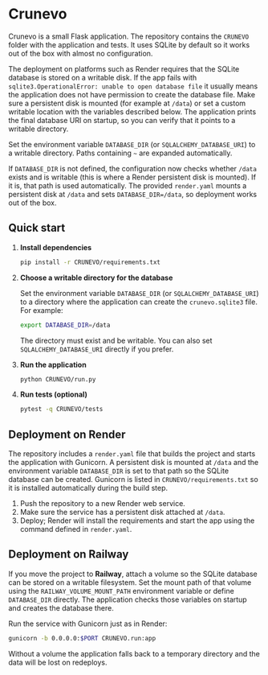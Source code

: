 # Crunevo

Crunevo is a small Flask application. The repository contains the `CRUNEVO` folder with the application and tests. It uses SQLite by default so it works out of the box with almost no configuration.

The deployment on platforms such as Render requires that the SQLite database is
stored on a writable disk. If the app fails with
`sqlite3.OperationalError: unable to open database file` it usually means the
application does not have permission to create the database file. Make sure a
persistent disk is mounted (for example at `/data`) or set a custom writable
location with the variables described below.  The application prints the final
database URI on startup, so you can verify that it points to a writable
directory.

Set the environment variable `DATABASE_DIR` (or `SQLALCHEMY_DATABASE_URI`) to a
writable directory. Paths containing `~` are expanded automatically.

If `DATABASE_DIR` is not defined, the configuration now checks whether `/data`
exists and is writable (this is where a Render persistent disk is mounted). If
it is, that path is used automatically. The provided `render.yaml` mounts a
persistent disk at `/data` and sets `DATABASE_DIR=/data`, so deployment works
out of the box.

## Quick start

1. **Install dependencies**

   ```bash
   pip install -r CRUNEVO/requirements.txt
   ```

2. **Choose a writable directory for the database**

   Set the environment variable `DATABASE_DIR` (or `SQLALCHEMY_DATABASE_URI`) to a directory where the application can create the `crunevo.sqlite3` file. For example:

   ```bash
   export DATABASE_DIR=/data
   ```

   The directory must exist and be writable. You can also set `SQLALCHEMY_DATABASE_URI` directly if you prefer.

3. **Run the application**

   ```bash
   python CRUNEVO/run.py
   ```

4. **Run tests (optional)**

   ```bash
   pytest -q CRUNEVO/tests
   ```

## Deployment on Render

The repository includes a `render.yaml` file that builds the project and starts
the application with Gunicorn. A persistent disk is mounted at `/data` and the
environment variable `DATABASE_DIR` is set to that path so the SQLite database
can be created. Gunicorn is listed in `CRUNEVO/requirements.txt` so it is
installed automatically during the build step.

1. Push the repository to a new Render web service.
2. Make sure the service has a persistent disk attached at `/data`.
3. Deploy; Render will install the requirements and start the app using the
   command defined in `render.yaml`.

## Deployment on Railway

If you move the project to **Railway**, attach a volume so the SQLite database
can be stored on a writable filesystem. Set the mount path of that volume using
the `RAILWAY_VOLUME_MOUNT_PATH` environment variable or define `DATABASE_DIR`
directly. The application checks those variables on startup and creates the
database there.

Run the service with Gunicorn just as in Render:

```bash
gunicorn -b 0.0.0.0:$PORT CRUNEVO.run:app
```

Without a volume the application falls back to a temporary directory and the
data will be lost on redeploys.

